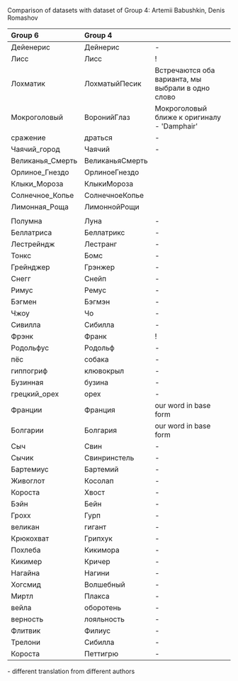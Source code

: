 Comparison of datasets with dataset of Group 4: Artemii Babushkin, Denis
Romashov

| Group 6          | Group 4         |                                                   |
|:-----------------|:----------------|:--------------------------------------------------|
| Дейенерис        | Дейнерис        |  -                                                |
| Лисс             | Лисc            | !                                                 |
| Лохматик         | ЛохматыйПесик   | Встречаются оба варианта, мы выбрали в одно слово |
| Мокроголовый     | ВоронийГлаз     | Мокроголовый ближе к оригиналу - 'Damphair'       |
| сражение         | драться         |  -                                                |
| Чаячий_город     | Чаячий          |  -                                                |
| Великанья_Смерть | ВеликаньяСмерть |                                                   |
| Орлиное_Гнездо   | ОрлиноеГнездо   |                                                   |
| Клыки_Мороза     | КлыкиМороза     |                                                   |
| Солнечное_Копье  | СолнечноеКопье  |                                                   |
| Лимонная_Роща    | ЛимоннойРощи    |                                                   |
|                  |                 |                                                   |
| Полумна          | Луна            |  -                                                |
| Беллатриса       | Беллатрикс      |  -                                                |
| Лестрейндж       | Лестранг        |  -                                                |
| Тонкс            | Бомс            |  -                                                |
| Грейнджер        | Грэнжер         |  -                                                |
| Снегг            | Снейп           |  -                                                |
| Римус            | Ремус           |  -                                                |
| Бэгмен           | Бэгмэн          |  -                                                |
| Чжоу             | Чо              |  -                                                |
| Сивилла          | Сибилла         |  -                                                |
| Фрэнк            | Франк           |  !                                                |
| Родольфус        | Родольф         |  -                                                |
| пёс              | собака          |  -                                                |
| гиппогриф        | клювокрыл       |  -                                                |
| Бузинная         | бузина          |  -                                                |
| грецкий_орех     | орех            |  -                                                |
| Франции          | Франция         |  our word in base form                            |
| Болгарии         | Болгария        |  our word in base form                            |
| Сыч              | Свин            |  -                                                |
| Сычик            | Свинринстель    |  -                                                |
| Бартемиус        | Бартемий        |  -                                                |
| Живоглот         | Косолап         |  -                                                |
| Короста          | Хвост           |  -                                                |
| Бэйн             | Бейн            |  -                                                |
| Грохх            | Гурп            |  -                                                |
| великан          | гигант          |  -                                                |
| Крюкохват        | Грипхук         |  -                                                |
| Похлеба          | Кикимора        |  -                                                |
| Кикимер          | Кричер          |  -                                                |
| Нагайна          | Нагини          |  -                                                |
| Хогсмид          | Волшебный       |  -                                                |
| Миртл            | Плакса          |  -                                                |
| вейла            | оборотень       |  -                                                |
| верность         | лояльность      |  -                                                |
| Флитвик          | Филиус          |  -                                                |
| Трелони          | Сибилла         |  -                                                |
| Короста          | Петтигрю        |  -                                                |
\- different translation from different authors
